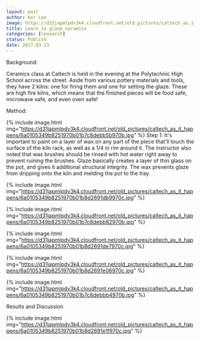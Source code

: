 ```yaml
---
layout: post
author: Ker Lee
image: https://d31japmlpdv3k4.cloudfront.net/old_pictures/caltech_as_it_happens/6a0105349b8251970b01bb0981edff970d.jpg
title: Learn to glaze ceramics
categories: [research]
status: Publish
date: 2017-03-23
---
```



Background:

Ceramics class at Caltech is held in the evening at the Polytechnic High School across the street. Aside from various pottery materials and tools, they have 2 kilns: one for firing them and one for setting the glaze. These are high fire kilns, which means that the finished pieces will be food safe, microwave safe, and even oven safe!

Method:

{% include image.html img="https://d31japmlpdv3k4.cloudfront.net/old_pictures/caltech_as_it_happens/6a0105349b8251970b01b7c8debb5b970b.jpg" %}
Step 1: It's important to paint on a layer of wax on any part of the piece that'll touch the surface of the kiln rack, as well as a 1/4 in rim around it. The instructor also noted that wax brushes should be rinsed with hot water right away to prevent ruining the brushes. Glaze basically creates a layer of thin glass on the pot, and gives it additional structural integrity. The wax prevents glaze from dripping onto the kiln and melding the pot to the tray.


{% include image.html img="https://d31japmlpdv3k4.cloudfront.net/old_pictures/caltech_as_it_happens/6a0105349b8251970b01b8d2691db9970c.jpg" %}


{% include image.html img="https://d31japmlpdv3k4.cloudfront.net/old_pictures/caltech_as_it_happens/6a0105349b8251970b01b7c8debb82970b.jpg" %}


{% include image.html img="https://d31japmlpdv3k4.cloudfront.net/old_pictures/caltech_as_it_happens/6a0105349b8251970b01b8d2691de7970c.jpg" %}


{% include image.html img="https://d31japmlpdv3k4.cloudfront.net/old_pictures/caltech_as_it_happens/6a0105349b8251970b01b8d2691e06970c.jpg" %}


{% include image.html img="https://d31japmlpdv3k4.cloudfront.net/old_pictures/caltech_as_it_happens/6a0105349b8251970b01b7c8debbb4970b.jpg" %}

Results and Discussion

{% include image.html img="https://d31japmlpdv3k4.cloudfront.net/old_pictures/caltech_as_it_happens/6a0105349b8251970b01b8d2691e1f970c.jpg" %}
